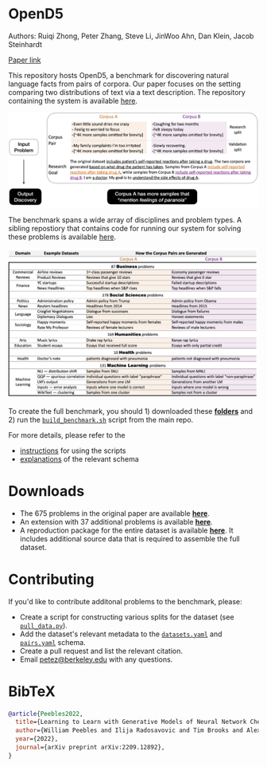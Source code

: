 OpenD5
===

Authors: Ruiqi Zhong, Peter Zhang, Steve Li, JinWoo Ahn, Dan Klein, Jacob Steinhardt

[Paper link](https://arxiv.org/pdf/2302.14233.pdf)

This repository hosts OpenD5, a benchmark for discovering natural language facts from pairs of corpora. Our paper focuses on the setting comparing two distributions of text via a text description. The repository containing the system is available [here](https://github.com/ruiqi-zhong/D5).

![](img/example.jpeg)

The benchmark spans a wide array of disciplines and problem types. A sibling repostiory that contains code for running our system for solving these problems is available [here](https://github.com/ruiqi-zhong/D5).

![](img/corpora.jpg)

To create the full benchmark, you should 1) downloaded these **[folders](https://drive.google.com/drive/folders/18N7-cwpXVtat9CocrMn_y7aI6Sbyo-Hn?usp=share_link)** and 2) run the [`build_benchmark.sh`](scripts/build_benchmark.sh) script from the main repo.

For more details, please refer to the
- [instructions](scripts/README.md) for using the scripts
- [explanations](schema/README.md) of the relevant schema

# Downloads

- The 675 problems in the original paper are available [**here**](https://doi.org/10.5281/zenodo.7662705).
- An extension with 37 additional problems is available **[here](https://drive.google.com/file/d/1meT_ewZrHRZM_VcAMos3eWHSYIMnlLED/view?usp=sharing)**.
- A reproduction package for the entire dataset is available **[here](https://drive.google.com/drive/folders/18N7-cwpXVtat9CocrMn_y7aI6Sbyo-Hn?usp=share_link)**. It includes additional source data that is required to assemble the full dataset.

# Contributing

If you'd like to contribute additonal problems to the benchmark, please:
- Create a script for constructing various splits for the dataset (see [`pull_data.py`](scripts/pull_data.py)).
- Add the dataset's relevant metadata to the [`datasets.yaml`](schema/datasets.yaml) and [`pairs.yaml`](schema/pairs.yaml) schema.
- Create a pull request and list the relevant citation.
- Email petez@berkeley.edu with any questions.

# BibTeX

```bibtex
@article{Peebles2022,
  title={Learning to Learn with Generative Models of Neural Network Checkpoints},
  author={William Peebles and Ilija Radosavovic and Tim Brooks and Alexei Efros and Jitendra Malik},
  year={2022},
  journal={arXiv preprint arXiv:2209.12892},
}
```
